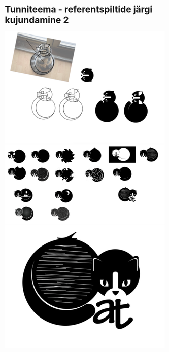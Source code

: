 # Tunniteema - referentspiltide järgi kujundamine 2

![Esimene](images/05.01.png)
![Teine](images/05.02.png)
![Kolmas](images/05.03.png)